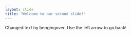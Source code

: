 ```yaml
---
layout: slide
title: "Welcome to our second slide!"
---
```

Changed text by bengingover.
Use the left arrow to go back!

